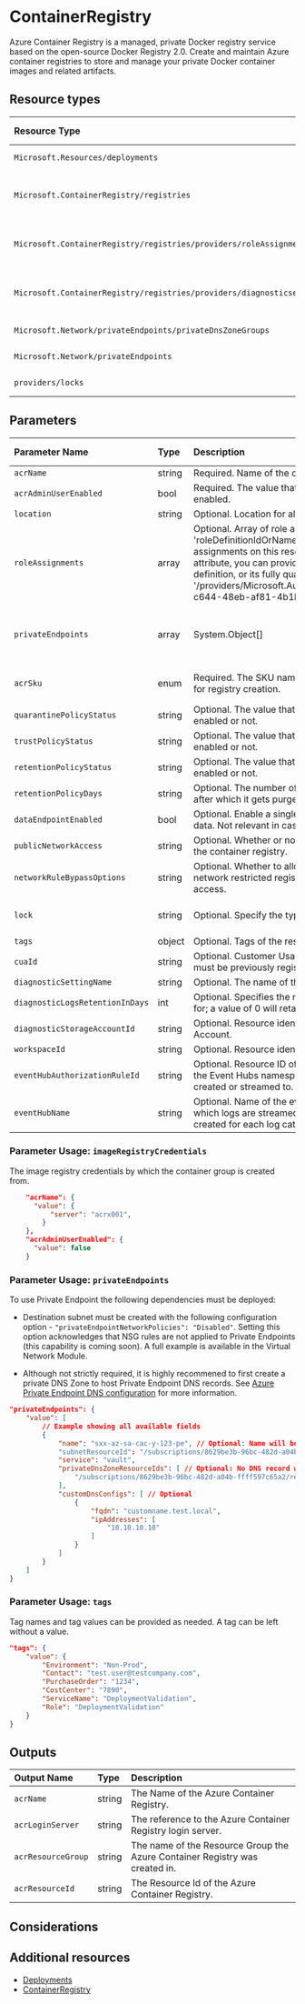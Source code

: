 # ContainerRegistry

Azure Container Registry is a managed, private Docker registry service based on the open-source Docker Registry 2.0. Create and maintain Azure container registries to store and manage your private Docker container images and related artifacts.

## Resource types

| Resource Type | Api Version |
| :-- | :-- |
| `Microsoft.Resources/deployments` | 2020-06-01 |
| `Microsoft.ContainerRegistry/registries` | 2020-11-01-preview |
| `Microsoft.ContainerRegistry/registries/providers/roleAssignments` | 2020-04-01-preview |
| `Microsoft.ContainerRegistry/registries/providers/diagnosticsettings` | 2017-05-01-preview |
| `Microsoft.Network/privateEndpoints/privateDnsZoneGroups` | 2020-05-01 |
| `Microsoft.Network/privateEndpoints` | 2020-05-01 |
| `providers/locks` | 2016-09-01 |

## Parameters

| Parameter Name | Type | Description | DefaultValue | Allowed Values |
| :-- | :-- | :-- | :-- | :-- |
| `acrName` | string | Required. Name of the container registry. |  |  |
| `acrAdminUserEnabled` | bool | Required. The value that indicates whether the admin user is enabled. | false | true, false |
| `location` | string | Optional. Location for all Resources. | [resourceGroup().location] |  |
| `roleAssignments` | array | Optional. Array of role assignment objects that contain the 'roleDefinitionIdOrName' and 'principalId' to define RBAC role assignments on this resource. In the roleDefinitionIdOrName attribute, you can provide either the display name of the role definition, or its fully qualified ID in the following format: '/providers/Microsoft.Authorization/roleDefinitions/c2f4ef07-c644-48eb-af81-4b1b4947fb11' | System.Object[] |  |
| `privateEndpoints` | array | System.Object[] |  | Optional. Configuration Details for private endpoints. |
| `acrSku` | enum | Required. The SKU name of the container registry. Required for registry creation. | Basic |  Classic, Basic, Standard, Premium |
| `quarantinePolicyStatus` | string | Optional. The value that indicates whether the policy is enabled or not. |  | Enabled, Disabled |
| `trustPolicyStatus` | string | Optional. The value that indicates whether the policy is enabled or not. |  | Enabled, Disabled |
| `retentionPolicyStatus` | string | Optional. The value that indicates whether the policy is enabled or not.|  | Enabled, Disabled |
| `retentionPolicyDays` | string | Optional. The number of days to retain an untagged manifest after which it gets purged. |  |  |
| `dataEndpointEnabled` | bool | Optional. Enable a single data endpoint per region for serving data. Not relevant in case of disabled public access. | false | true, false |
| `publicNetworkAccess` | string | Optional. Whether or not public network access is allowed for the container registry. | Enabled | Enabled, Disabled |
| `networkRuleBypassOptions` | string | Optional. Whether to allow trusted Azure services to access a network restricted registry. Not relevant in case of public access. | AzureServices | AzureServices, None |
| `lock` | string | Optional. Specify the type of lock. | 'NotSpecified' | 'CanNotDelete', 'NotSpecified', 'ReadOnly' |
| `tags` | object | Optional. Tags of the resource. |  |  |
| `cuaId` | string | Optional. Customer Usage Attribution id (GUID). This GUID must be previously registered |  |  |
| `diagnosticSettingName` | string | Optional. The name of the Diagnostic setting. | service |  |
| `diagnosticLogsRetentionInDays` | int | Optional. Specifies the number of days that logs will be kept for; a value of 0 will retain data indefinitely. | 365 |  |
| `diagnosticStorageAccountId` | string | Optional. Resource identifier of the Diagnostic Storage Account. |  |  |
| `workspaceId` | string | Optional. Resource identifier of Log Analytics. |  |
| `eventHubAuthorizationRuleId` | string | Optional. Resource ID of the event hub authorization rule for the Event Hubs namespace in which the event hub should be created or streamed to. |  |  |
| `eventHubName` | string | Optional. Name of the event hub within the namespace to which logs are streamed. Without this, an event hub is created for each log category. |  |  |

### Parameter Usage: `imageRegistryCredentials`

The image registry credentials by which the container group is created from.

```json
    "acrName": {
      "value": {
          "server": "acrx001",
        }
    },
    "acrAdminUserEnabled": {
      "value": false
    }
```

### Parameter Usage: `privateEndpoints`

To use Private Endpoint the following dependencies must be deployed:

- Destination subnet must be created with the following configuration option - `"privateEndpointNetworkPolicies": "Disabled"`.  Setting this option acknowledges that NSG rules are not applied to Private Endpoints (this capability is coming soon). A full example is available in the Virtual Network Module.

- Although not strictly required, it is highly recommened to first create a private DNS Zone to host Private Endpoint DNS records. See [Azure Private Endpoint DNS configuration](https://docs.microsoft.com/en-us/azure/private-link/private-endpoint-dns) for more information.

```json
"privateEndpoints": {
    "value": [
        // Example showing all available fields
        {
            "name": "sxx-az-sa-cac-y-123-pe", // Optional: Name will be automatically generated if one is not provided here
            "subnetResourceId": "/subscriptions/8629be3b-96bc-482d-a04b-ffff597c65a2/resourceGroups/validation-rg/providers/Microsoft.Network/virtualNetworks/sxx-az-vnet-weu-x-001/subnets/sxx-az-subnet-weu-x-001",
            "service": "vault",
            "privateDnsZoneResourceIds": [ // Optional: No DNS record will be created if a private DNS zone Resource ID is not specified
                "/subscriptions/8629be3b-96bc-482d-a04b-ffff597c65a2/resourceGroups/validation-rg/providers/Microsoft.Network/privateDnsZones/privatelink.vaultcore.azure.net"
            ],
            "customDnsConfigs": [ // Optional
                {
                    "fqdn": "customname.test.local",
                    "ipAddresses": [
                        "10.10.10.10"
                    ]
                }
            ]
        }
    ]
}
```

### Parameter Usage: `tags`

Tag names and tag values can be provided as needed. A tag can be left without a value.

```json
"tags": {
    "value": {
        "Environment": "Non-Prod",
        "Contact": "test.user@testcompany.com",
        "PurchaseOrder": "1234",
        "CostCenter": "7890",
        "ServiceName": "DeploymentValidation",
        "Role": "DeploymentValidation"
    }
}
```

## Outputs

| Output Name | Type | Description |
| :-- | :-- | :-- |
| `acrName` | string | The Name of the Azure Container Registry. |
| `acrLoginServer` | string | The reference to the Azure Container Registry login server. |
| `acrResourceGroup` | string | The name of the Resource Group the Azure Container Registry was created in. |
| `acrResourceId` | string | The Resource Id of the Azure Container Registry. |

## Considerations

## Additional resources

- [Deployments](https://docs.microsoft.com/en-us/azure/templates/Microsoft.Resources/2018-02-01/deployments)
- [ContainerRegistry](https://docs.microsoft.com/en-us/azure/templates/microsoft.containerregistry/2019-05-01/registries)
